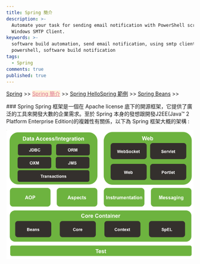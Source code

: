 ```yaml
---
title: Spring 簡介
description: >-
  Automate your task for sending email notification with PowerShell script and
  Windows SMTP Client.
keywords: >-
  software build automation, send email notification, using smtp client in
  powershell, software build notification
tags:
  - Spring
comments: true
published: true
---
```


<a href="/spring/">Spring</a> >>
<a href="/spring/spring_page1/" style="color:palevioletred;background-color:papayawhip;">Spring 簡介</a> >>
<a href="/spring/spring_page2/">Spring HelloSpring 範例</a> >> <a href="/spring/spring_page3/">Spring Beans</a> >>
<div class="divider"></div>
### Spring
Spring 框架是一個在 Apache license 底下的開源框架，它提供了廣泛的工具來開發大數的企業需求。至於 Spring 本身的發想跟開發J2EE(Java™ 2 Platform Enterprise Edition)的複雜性有關係，以下為 Spring 框架大概的架構 : 

![Spring](spring_images/springoverview01.png)
